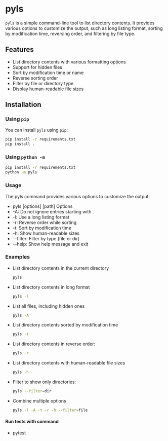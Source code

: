 # pyls

`pyls` is a simple command-line tool to list directory contents. It provides various options to customize the output, such as long listing format, sorting by modification time, reversing order, and filtering by file type.

## Features

- List directory contents with various formatting options
- Support for hidden files
- Sort by modification time or name
- Reverse sorting order
- Filter by file or directory type
- Display human-readable file sizes

## Installation

### Using `pip`

You can install `pyls` using `pip`:

```sh
pip install -r requirements.txt
pip install .
```

### Using `python -m`
```sh
pip install -r requirements.txt
python -m pyls
```

### Usage
The pyls command provides various options to customize the output:

- pyls [options] [path]
Options
- -A: Do not ignore entries starting with .
- -l: Use a long listing format
- -r: Reverse order while sorting
- -t: Sort by modification time
- -h: Show human-readable sizes
- --filter: Filter by type (file or dir)
- --help: Show help message and exit


### Examples
- List directory contents in the current directory
  ```sh
  pyls
  ```
- List directory contents in long format
  ```sh
  pyls -l
  ```
- List all files, including hidden ones
  ```sh
  pyls -A
  ```
- List directory contents sorted by modification time
  ```sh
  pyls -t
  ```
- List directory contents in reverse order:
  ```sh
  pyls -r
  ```

- List directory contents with human-readable file sizes
  ```sh
  pyls -h
  ```
- Filter to show only directories:
  ```sh
  pyls --filter=dir
  ```
- Combine multiple options
  ```sh
  pyls -l -A -t -r -h --filter=file
  ```

#### Run tests with command
- pytest
